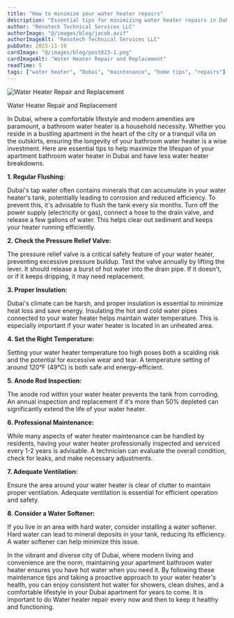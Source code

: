 ```yaml
---
title: "How to minimize your water heater repairs"
description: "Essential tips for minimizing water heater repairs in Dubai, including maintenance, insulation, temperature settings, and professional checks."
author: "Renotech Technical Services LLC"
authorImage: "@/images/blog/jacob.avif"
authorImageAlt: "Renotech Technical Services LLC"
pubDate: 2023-11-10
cardImage: "@/images/blog/post023-1.png"
cardImageAlt: "Water Heater Repair and Replacement"
readTime: 5
tags: ["water heater", "Dubai", "maintenance", "home tips", "repairs"]
---
```


![Water Heater Repair and Replacement](@/images/blog/post023-1.png "Water Heater Repair and Replacement")

Water Heater Repair and Replacement

In Dubai, where a comfortable lifestyle and modern amenities are paramount, a bathroom water heater is a household necessity. Whether you reside in a bustling apartment in the heart of the city or a tranquil villa on the outskirts, ensuring the longevity of your bathroom water heater is a wise investment. Here are essential tips to help maximize the lifespan of your apartment bathroom water heater in Dubai and have less water heater breakdowns.

**1. Regular Flushing:**

Dubai's tap water often contains minerals that can accumulate in your water heater's tank, potentially leading to corrosion and reduced efficiency. To prevent this, it's advisable to flush the tank every six months. Turn off the power supply (electricity or gas), connect a hose to the drain valve, and release a few gallons of water. This helps clear out sediment and keeps your heater running efficiently.

**2. Check the Pressure Relief Valve:**

The pressure relief valve is a critical safety feature of your water heater, preventing excessive pressure buildup. Test the valve annually by lifting the lever. It should release a burst of hot water into the drain pipe. If it doesn't, or if it keeps dripping, it may need replacement.

**3. Proper Insulation:**

Dubai's climate can be harsh, and proper insulation is essential to minimize heat loss and save energy. Insulating the hot and cold water pipes connected to your water heater helps maintain water temperature. This is especially important if your water heater is located in an unheated area.

**4. Set the Right Temperature:**

Setting your water heater temperature too high poses both a scalding risk and the potential for excessive wear and tear. A temperature setting of around 120°F (49°C) is both safe and energy-efficient.

**5. Anode Rod Inspection:**

The anode rod within your water heater prevents the tank from corroding. An annual inspection and replacement if it's more than 50% depleted can significantly extend the life of your water heater.

**6. Professional Maintenance:**

While many aspects of water heater maintenance can be handled by residents, having your water heater professionally inspected and serviced every 1-2 years is advisable. A technician can evaluate the overall condition, check for leaks, and make necessary adjustments.

**7. Adequate Ventilation:**

Ensure the area around your water heater is clear of clutter to maintain proper ventilation. Adequate ventilation is essential for efficient operation and safety.

**8. Consider a Water Softener:**

If you live in an area with hard water, consider installing a water softener. Hard water can lead to mineral deposits in your tank, reducing its efficiency. A water softener can help minimize this issue.

In the vibrant and diverse city of Dubai, where modern living and convenience are the norm, maintaining your apartment bathroom water heater ensures you have hot water when you need it. By following these maintenance tips and taking a proactive approach to your water heater's health, you can enjoy consistent hot water for showers, clean dishes, and a comfortable lifestyle in your Dubai apartment for years to come. It is important to do Water heater repair every now and then to keep it healthy and functioning.